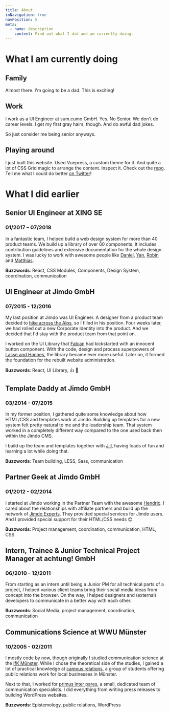 ```yaml
---
title: About
inNavigation: true
navPosition: 5
meta:
  - name: description
    content: Find out what I did and am currently doing.
---
```


# What I am currently doing

<article>

## Family

Almost there. I'm going to be a dad. This is exciting!

</article>
<article>

## Work

I work as a UI Engineer at sum.cumo GmbH. Yes. No Senior. We don't do career levels. I get my first gray hairs, though. And do awful dad jokes.

So just consider me being senior anyways.

</article>
<article>

## Playing around

I just built this website. Used Vuepress, a custom theme for it. And quite a lot of CSS Grid magic to arrange the content. Inspect it. Check out the [repo](http://github.com/herrBertling/herrsiering.de/). Tell me what I could do better [on Twitter](https://twitter.com/HerrBertling/)!

</article>

# What I did earlier

<article>

## Senior UI Engineer at XING SE

### 01/2017 – 07/2018

In a fantastic team, I helped build a web design system for more than 40 product teams. We build up a library of over 60 components. It includes contribution guidelines and extensive documentation for the whole design system. I was lucky to work with awesome people like [Daniel](https://twitter.com/dmbch), [Yan](https://twitter.com/yanwalton), [Robin](https://twitter.com/RobinDrexler/) and [Matthias](https://twitter.com/aithir).

**Buzzwords**: React, CSS Modules, Components, Design System, coordination, communication

</article>
<article>

## UI Engineer at Jimdo GmbH

### 07/2015 - 12/2016

My last position at Jimdo was UI Engineer. A designer from a product team decided to [hike across the Alps](https://www.youtube.com/watch?v=kVvmYZPWO1g), so I filled in his position. Four weeks later, we had rolled out a new Corporate Identity into the product. And we decided that I'd stay with the product team from that point on.

I worked on the UI Library that [Fabian](https://afknapping.de/) had kickstarted with an innocent button component. With the code, design and process superpowers of [Lasse and Hannes](https://mutualistic.systems/), the library became ever more useful. Later on, it formed the foundation for the rebuilt website administration.

**Buzzwords**: React, UI Library, 👍 🚀

</article>
<article>

## Template Daddy at Jimdo GmbH

### 03/2014 - 07/2015

In my former position, I gathered quite some knowledge about how HTML/CSS and templates work at Jimdo. Building up templates for a new system felt pretty natural to me and the leadership team. That system worked in a completely different way compared to the one used back then within the Jimdo CMS.

I build up the team and templates together with [Jill](https://www.jillheyer.com/), having loads of fun and learning a lot while doing that.

**Buzzwords**: Team building, LESS, Sass, communication

</article>
<article>

## Partner Geek at Jimdo GmbH

### 01/2012 - 02/2014

I started at Jimdo working in the Partner Team with the awesome [Hendric](https://twitter.com/hendricruesch). I cared about the relationships with affiliate partners and build up the network of [Jimdo Experts](https://experts.jimdo.com/). They provided special services for Jimdo users. And I provided special support for their HTML/CSS needs 😊

**Buzzwords**: Project management, coordination, communication, HTML, CSS

</article>
<article>

## Intern, Trainee & Junior Technical Project Manager at achtung! GmbH

### 06/2010 - 12/2011

From starting as an intern until being a Junior PM for all technical parts of a project, I helped various client teams bring their social media ideas from concept into the browser. On the way, I helped designers and (external) developers to communicate in a better way with each other.

**Buzzwords**: Social Media, project management, coordination, communication

</article>

<article>

## Communications Science at WWU Münster

### 10/2005 - 02/2011

I mostly code by now, though originally I studied communication science at the [IfK Münster](https://www.uni-muenster.de/Kowi/). While I chose the theoretical side of the studies, I gained a lot of practical knowledge at [campus relations](https://campusrelations.jimdo.com/), a group of students offering public relations work for local businesses in Münster.

Next to that, I worked for [primus inter pares](https://www.pr-ip.de/), a small, dedicated team of communication specialists. I did everything from writing press releases to building WordPress websites.

**Buzzwords**: Epistemology, public relations, WordPress

</article>
